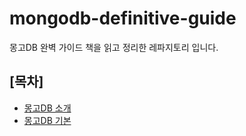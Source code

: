 # mongodb-definitive-guide
몽고DB 완벽 가이드 책을 읽고 정리한 레파지토리 입니다. 

## [목차]

- [몽고DB 소개](documents/몽고DB_소개.md)
- [몽고DB 기본](documents/몽고DB_기본.md)
